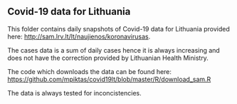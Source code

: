 Covid-19 data for Lithuania
-------

This folder contains daily snapshots of Covid-19 data for Lithuania provided here: http://sam.lrv.lt/lt/naujienos/koronavirusas. 

The cases data is a sum of daily cases hence it is always increasing and does not have the correction provided by Lithuanian Health Ministry. 

The code which downloads the data can be found here: 
https://github.com/mpiktas/covid19lt/blob/master/R/download_sam.R

The data is always tested for inconcistencies. 
